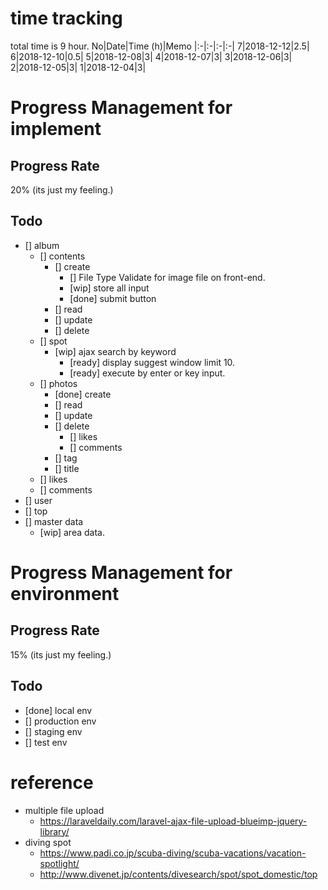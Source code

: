 # time tracking
total time is 9 hour.
No|Date|Time (h)|Memo
|:-|:-|:-|:-|
7|2018-12-12|2.5|
6|2018-12-10|0.5|
5|2018-12-08|3|
4|2018-12-07|3|
3|2018-12-06|3|
2|2018-12-05|3|
1|2018-12-04|3|

# Progress Management for implement
## Progress Rate
20% (its just my feeling.)
## Todo
- [] album
    - [] contents
        - [] create
            - [] File Type Validate for image file on front-end.
            - [wip] store all input
            - [done] submit button
        - [] read
        - [] update
        - [] delete
    - [] spot
        - [wip] ajax search by keyword
            - [ready] display suggest window limit 10.
            - [ready] execute by enter or key input.
    - [] photos
        - [done] create
        - [] read
        - [] update
        - [] delete
            - [] likes
            - [] comments
        - [] tag
        - [] title
    - [] likes
    - [] comments
- [] user
- [] top
- [] master data
    - [wip] area data.

# Progress Management for environment
## Progress Rate
15% (its just my feeling.)

## Todo
- [done] local env
- [] production env
- [] staging env
- [] test env

# reference
- multiple file upload
    - https://laraveldaily.com/laravel-ajax-file-upload-blueimp-jquery-library/
- diving spot
    - https://www.padi.co.jp/scuba-diving/scuba-vacations/vacation-spotlight/
    - http://www.divenet.jp/contents/divesearch/spot/spot_domestic/top
